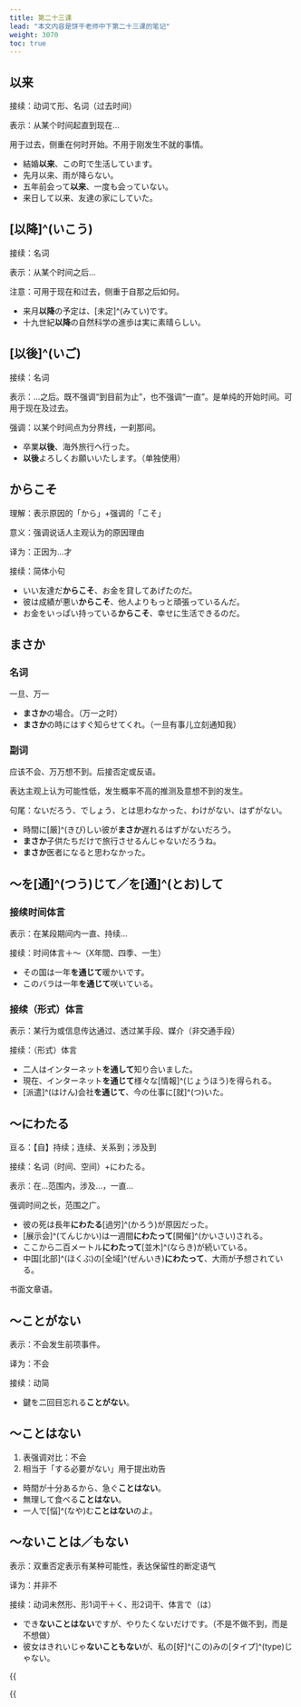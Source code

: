 ```yaml
---
title: 第二十三课
lead: "本文内容是饼干老师中下第二十三课的笔记"
weight: 3070
toc: true
---
```


## 以来

接续：动词て形、名词（过去时间）

表示：从某个时间起直到现在...

用于过去，侧重在何时开始。不用于刚发生不就的事情。

- 結婚**以来**、この町で生活しています。
- 先月以来、雨が降らない。
- 五年前会って**以来**、一度も会っていない。
- 来日して以来、友達の家にしていた。

## [以降]^(いこう)

接续：名词

表示：从某个时间之后...

注意：可用于现在和过去，侧重于自那之后如何。

- 来月**以降**の予定は、[未定]^(みてい)です。
- 十九世紀**以降**の自然科学の進歩は実に素晴らしい。

## [以後]^(いご)

接续：名词

表示：...之后。既不强调“到目前为止”，也不强调“一直”。是单纯的开始时间。可用于现在及过去。

强调：以某个时间点为分界线，一刹那间。

- 卒業**以後**、海外旅行へ行った。
- **以後**よろしくお願いいたします。（单独使用）

## からこそ

理解：表示原因的「から」+强调的「こそ」

意义：强调说话人主观认为的原因理由

译为：正因为...才

接续：简体小句

- いい友達だ**からこそ**、お金を貸してあげたのだ。
- 彼は成績が悪い**からこそ**、他人よりもっと頑張っているんだ。
- お金をいっぱい持っている**からこそ**、幸せに生活できるのだ。

## まさか

### 名词

一旦、万一

- **まさか**の場合。（万一之时）
- **まさか**の時にはすぐ知らせてくれ。（一旦有事儿立刻通知我）

### 副词

应该不会、万万想不到。后接否定或反语。

表达主观上认为可能性低，发生概率不高的推测及意想不到的发生。

句尾：ないだろう、でしょう、とは思わなかった、わけがない、はずがない。

- 時間に[厳]^(きび)しい彼が**まさか**遅れるはずがないだろう。
- **まさか**子供たちだけで旅行させるんじゃないだろうね。
- **まさか**医者になると思わなかった。

## ～を[通]^(つう)じて／を[通]^(とお)して

### 接续时间体言

表示：在某段期间内一直、持续...

接续：时间体言＋～（X年間、四季、一生）

- その国は一年**を通じて**暖かいです。
- このバラは一年**を通じて**咲いている。

### 接续（形式）体言

表示：某行为或信息传达通过、透过某手段、媒介（非交通手段）

接续：（形式）体言

- 二人はインターネット**を通して**知り合いました。
- 現在、インターネット**を通じて**様々な[情報]^(じょうほう)を得られる。
- [派遣]^(はけん)会社**を通じて**、今の仕事に[就]^(つ)いた。

## ～にわたる

亘る：【自】持续；连续、关系到；涉及到

接续：名词（时间、空间）+にわたる。

表示：在...范围内，涉及...，一直...

强调时间之长，范围之广。

- 彼の死は長年**にわたる**[過労]^(かろう)が原因だった。
- [展示会]^(てんじかい)は一週間**にわたって**[開催]^(かいさい)される。
- ここから二百メートル**にわたって**[並木]^(ならき)が続いている。
- 中国[北部]^(ほくぶ)の[全域]^(ぜんいき)**にわたって**、大雨が予想されている。

书面文章语。

## ～ことがない

表示：不会发生前项事件。

译为：不会

接续：动简

- 鍵を二回目忘れる**ことがない**。

## ～ことはない

1. 表强调对比：不会
2. 相当于「する必要がない」用于提出劝告

- 時間が十分あるから、急ぐ**ことはない**。
- 無理して食べる**ことはない**。
- 一人で[悩]^(なや)む**ことはない**のよ。

## ～ないことは／もない

表示：双重否定表示有某种可能性，表达保留性的断定语气

译为：并非不

接续：动词未然形、形1词干＋く、形2词干、体言で（は）

- でき**ないことはない**ですが、やりたくないだけです。（不是不做不到，而是不想做）
- 彼女はきれいじゃ**ないこともない**が、私の[好]^(この)みの[タイプ]^(type)じゃない。


{{<audio caption="单词" src="https://tellyouwhat-static-1251995834.cos.ap-chongqing.myqcloud.com/audios/md_danci/Lesson23.mp3">}}

{{<audio caption="课文" src="https://tellyouwhat-static-1251995834.cos.ap-chongqing.myqcloud.com/audios/md_kewen/新版标日中级课文（人教版.下册）21-24课/Lesson23.mp3">}}




